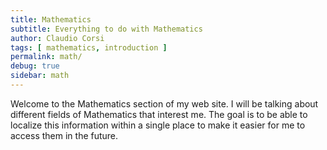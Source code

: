 ```yaml
---
title: Mathematics
subtitle: Everything to do with Mathematics
author: Claudio Corsi
tags: [ mathematics, introduction ]
permalink: math/
debug: true
sidebar: math
---
```


Welcome to the Mathematics section of my web site.  I will be talking about different fields of Mathematics that
interest me.  The goal is to be able to localize this information within a single place to make it easier for me
to access them in the future.
